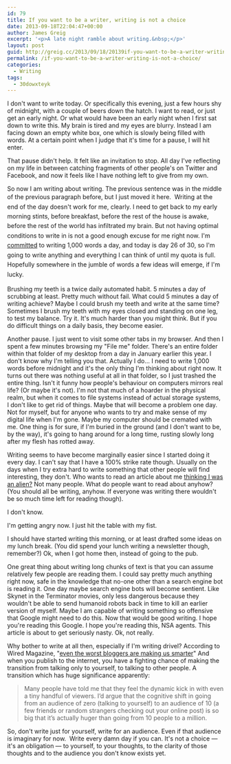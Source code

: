 ```yaml
---
id: 79
title: If you want to be a writer, writing is not a choice
date: 2013-09-18T22:04:47+00:00
author: James Greig
excerpt: '<p>A late night ramble about writing.&nbsp;</p>'
layout: post
guid: http://greig.cc/2013/09/18/20139if-you-want-to-be-a-writer-writing-is-not-a-choice/
permalink: /if-you-want-to-be-a-writer-writing-is-not-a-choice/
categories:
  - Writing
tags:
  - 30dowxteyk
---
```

<p>I don't want to write today. Or specifically this evening, just a few hours shy of midnight, with a couple of beers down the hatch. I want to read, or just get an early night. Or what would have been an early night when I first sat down to write this. My brain is tired and my eyes are blurry. Instead I am facing down an empty white box, one which is slowly being filled with words. At a certain point when I judge that it's time for a pause, I will hit enter.&nbsp;</p><p>That pause didn't help. It felt like an invitation to stop. All day I've reflecting on my life in between catching fragments of other people's on Twitter and Facebook, and now it feels like I have nothing left to give from my own.&nbsp;&nbsp;</p><p>So now I am writing about writing. The previous sentence was in the middle of the previous paragraph before, but I just moved it here.<span style="line-height: 1.6em;">&nbsp;&nbsp;</span><span style="line-height: 1.6em;">Writing at the end of the day doesn't work for me, clearly. I need to get back to my early morning stints, before breakfast, before the rest of the house is awake, before the rest of the world has infiltrated my brain. But not having optimal conditions to write in is not a good enough excuse for me right now. I'm <a href="http://greig.cc/journal/2013/8/30-days-of-writing-x-teach-everything-you-know">committed</a> to writing 1,000 words a day, and today is day 26 of 30, so I'm going to write anything and everything I can think of until my quota is full. Hopefully somewhere in the jumble of words a few ideas will emerge, if I'm lucky.</span></p><p>Brushing my teeth is a twice daily automated habit. 5 minutes a day of scrubbing at least. Pretty much without fail. What could 5 minutes a day of writing achieve? Maybe I could brush my teeth and write at the same time? Sometimes I brush my teeth with my eyes closed and standing on one leg, to test my balance. Try it. It's much harder than you might think. But if you do difficult things on a daily basis, they become easier.&nbsp;</p><p>Another pause. I just went to visit some other tabs in my browser. And then I spent a few minutes browsing my "File me" folder. There's an entire folder within that folder of my desktop from a day in January earlier this year. I don't know why I'm telling you that. Actually I do... I need to write 1,000 words before midnight and it's the only thing I'm thinking about right now. It turns out there was nothing useful at all in that folder, so I just trashed the entire thing. Isn't it funny how people's behaviour on computers mirrors real life? (Or maybe it's not). I'm not that much of a hoarder in the physical realm, but when it comes to file systems instead of actual storage systems, I don't like to get rid of things. Maybe that will become a problem one day. Not for myself, but for anyone who wants to try and make sense of my digital life when I'm gone. Maybe my computer should be cremated with me. One thing is for sure, if I'm buried in the ground (and I don't want to be, by the way), it's going to hang around for a long time, rusting slowly long after my flesh has rotted away.&nbsp;</p><p>Writing seems to have become marginally easier since I started doing it every day. I can't say that I have a 100% strike rate though. Usually on the days when I try extra hard to write something that other people will find interesting, they don't. Who wants to read an article about me <a href="http://greig.cc/journal/2013/9/i-thought-i-was-an-alien">thinking I was an alien?</a> Not many people. What do people want to read about anyhow? (You should all be writing, anyhow. If everyone was writing there wouldn't be so much time left for reading though).</p><p>I don't know.</p><p>I'm getting angry now. I just hit the table with my fist.</p><p>I should have started writing this morning, or at least drafted some ideas on my lunch break. (You did spend your lunch writing a newsletter though, remember?) Ok, when I got home then, instead of going to the pub.</p><p>One great thing about writing long chunks of text is that you can assume relatively few people are reading them. I could say pretty much anything right now, safe in the knowledge that no-one other than a search engine bot is reading it. One day maybe search engine bots will become sentient. Like Skynet in the Terminator movies, only less dangerous because they wouldn't be able to send humanoid robots back in time to kill an earlier version of myself. Maybe I am capable of writing something so offensive that Google might need to do this. Now that would be good writing. I hope you're reading this Google. I hope you're reading this, NSA agents. This article is about to get seriously nasty. Ok, not really.&nbsp;</p><p>Why bother to write at all then, especially if I'm writing drivel? According to Wired Magazine, "<a href="http://www.wired.com/opinion/2013/09/how-successful-networks-nurture-good-ideas/">even the worst bloggers are making us smarter</a>" And when you publish to the internet, you have a fighting chance of making the transition from talking only to yourself, to talking to other people. A transition which has huge significance apparently:</p><blockquote>Many people have told me that they feel the dynamic kick in with even a tiny handful of viewers. I’d argue that the cognitive shift in going from an audience of zero (talking to yourself) to an audience of 10 (a few friends or random strangers checking out your online post) is so big that it’s actually huger than going from 10 people to a million.</blockquote><p><span></span></p><p>So, don't write just for yourself, write for an audience. Even if that audience is imaginary for now.&nbsp; Write every damn day if you can. It's not a choice — it's an obligation — to yourself, to your thoughts, to the clarity of those thoughts and to the audience you don't know exists yet.&nbsp;</p><p>&nbsp;</p>